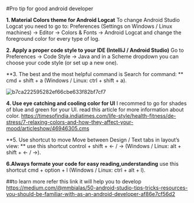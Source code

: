 #Pro tip for good android developer 

**1. Material Colors theme for Android Logcat**
To change Android Studio Logcat you need to go to: Preferences (Settings on Windows / Linux machines) → Editor → Colors & Fonts → Android Logcat and change the foreground color for every type of log.

**2. Apply a proper code style to your IDE (IntelliJ / Android Studio)**
Go to Preferences → Code Style → Java and in a Scheme dropdown you can choose your code style (or set up a new one).

**3. The best and the most helpful command is Search for command: **
cmd + shift + a (Windows / Linux: ctrl + shift + a).


![b7ca222595282ef66cbe633f82bf7cf7](https://user-images.githubusercontent.com/35499100/38086952-f019e426-3373-11e8-8c1a-9483c2428686.jpg)


**4. Use eye catching and cooling color for UI**
I recommed to go for shades of blue and green for your UI.
 read this article for more information about color.
https://timesofindia.indiatimes.com/life-style/health-fitness/de-stress/7-relaxing-colors-and-how-they-affect-your-mood/articleshow/46946305.cms

**5. Use shortcut to move Move between Design / Text tabs in layout’s view: **
use this shortcut control + shift + ← / → (Windows / Linux: alt + shift + ← / →).

**6.Always formate your code for easy reading,understanding**
use this shortcut cmd + option + l (Windows / Linux: ctrl + alt + l).

##to learn more refer this link it will help you to develop 
https://medium.com/@mmbialas/50-android-studio-tips-tricks-resources-you-should-be-familiar-with-as-an-android-developer-af86e7cf56d2

